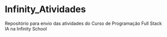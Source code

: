 # Infinity_Atividades
Repositório para envio das atividades do Curso de Programação Full Stack IA na Infinity School 
